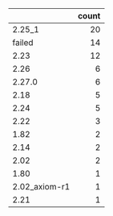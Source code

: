 |               |   count |
|:--------------|--------:|
| 2.25_1        |      20 |
| failed        |      14 |
| 2.23          |      12 |
| 2.26          |       6 |
| 2.27.0        |       6 |
| 2.18          |       5 |
| 2.24          |       5 |
| 2.22          |       3 |
| 1.82          |       2 |
| 2.14          |       2 |
| 2.02          |       2 |
| 1.80          |       1 |
| 2.02_axiom-r1 |       1 |
| 2.21          |       1 |